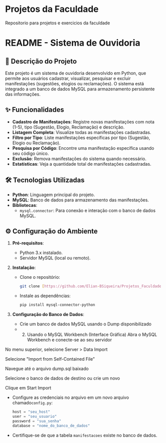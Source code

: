 # Projetos da Faculdade
 Repositorio para projetos e exercicios da faculdade

# README - Sistema de Ouvidoria

## 📝 Descrição do Projeto

Este projeto é um sistema de ouvidoria desenvolvido em Python, que permite aos usuários cadastrar, visualizar, pesquisar e excluir manifestações (sugestões, elogios ou reclamações). O sistema está integrado a um banco de dados MySQL para armazenamento persistente das informações.

## ✨ Funcionalidades

- **Cadastro de Manifestações**: Registre novas manifestações com nota (1-5), tipo (Sugestão, Elogio, Reclamação) e descrição.
- **Listagem Completa**: Visualize todas as manifestações cadastradas.
- **Filtro por Tipo**: Liste manifestações específicas por tipo (Sugestão, Elogio ou Reclamação).
- **Pesquisa por Código**: Encontre uma manifestação específica usando seu código único.
- **Exclusão**: Remova manifestações do sistema quando necessário.
- **Estatísticas**: Veja a quantidade total de manifestações cadastradas.

## 🛠️ Tecnologias Utilizadas

- **Python**: Linguagem principal do projeto.
- **MySQL**: Banco de dados para armazenamento das manifestações.
- **Bibliotecas**:
  - `mysql.connector`: Para conexão e interação com o banco de dados MySQL.

## ⚙️ Configuração do Ambiente

1. **Pré-requisitos**:
   - Python 3.x instalado.
   - Servidor MySQL (local ou remoto).

2. **Instalação**:
   - Clone o repositório:
     ```bash
     git clone [https://github.com/Elian-BSiqueira/Projetos_Faculdade/tree/9f1acafd9a809e98e11efdcf5ec284bd9a333f3c/projetoOuvidoria]
     ```
   - Instale as dependências:
     ```bash
     pip install mysql-connector-python
     ```

3. **Configuração do Banco de Dados**:
   - Crie um banco de dados MySQL usando o Dump disponibilizado
   - 2. Usando o MySQL Workbench (Interface Gráfica)
Abra o MySQL Workbench e conecte-se ao seu servidor

No menu superior, selecione Server > Data Import

Selecione "Import from Self-Contained File"

Navegue até o arquivo dump.sql baixado

Selecione o banco de dados de destino ou crie um novo

Clique em Start Import
   - Configure as credenciais no arquivo em um novo arquivo chamado`config.py`:
     ```python
     host = "seu_host"
     user = "seu_usuario"
     password = "sua_senha"
     database = "nome_do_banco_de_dados"
     ```
   - Certifique-se de que a tabela `manifestacoes` existe no banco de dados.

